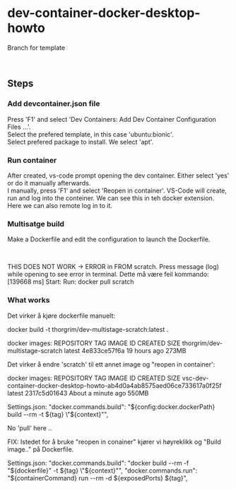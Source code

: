 # dev-container-docker-desktop-howto
Branch for template

<br/>

## Steps

### Add devcontainer.json file

Press 'F1' and select 'Dev Containers: Add Dev Container Configuration Files ...'. <br/>
Select the prefered template, in this case 'ubuntu:bionic'. <br/>
Select prefered package to install. We select 'apt'. <br/>

### Run container
After created, vs-code prompt opening the dev container. Either select 'yes' or do it manually afterwards. <br/>
I manually, press 'F1' and select 'Reopen in container'. VS-Code will create, run and log into the conteiner. We can see this in teh docker extension. Here we can also remote log in to it.

### Multisatge build
Make a Dockerfile and edit the configuration to launch the Dockerfile. 

<br/>

THIS DOES NOT WORK -> ERROR in FROM scratch. Press message (log) while opening to see error in terminal.
Dette må være feil kommando:
[139668 ms] Start: Run: docker pull scratch

### What works

Det virker å kjøre dockerfile manuelt: <br/>

docker build -t thorgrim/dev-multistage-scratch:latest . <br/>

docker images:
REPOSITORY                                    TAG       IMAGE ID       CREATED        SIZE
thorgrim/dev-multistage-scratch               latest    4e833ce57f6a   19 hours ago   273MB

Det virker å endre 'scratch' til ett annet image og "reopen in container': <br/>

docker images:
REPOSITORY                                                                TAG       IMAGE ID       CREATED              SIZE
vsc-dev-container-docker-desktop-howto-ab4d0a4ab8575aed06ce733617a0f25f   latest    2317c5d01643   About a minute ago   550MB


Settings.json:
 "docker.commands.build": "${config:docker.dockerPath} build --rm -t ${tag} \"${context}\"",

No 'pull' here ..

FIX:
Istedet for å bruke "reopen in conainer" kjører vi høyreklikk og "Build image.." på Dockerfile.

Settings.json:
     "docker.commands.build": "docker build --rm -f \"${dockerfile}\" -t ${tag} \"${context}\"",
     "docker.commands.run": "${containerCommand} run --rm -d ${exposedPorts} ${tag}",




